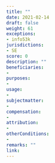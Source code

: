 ```yaml
---
title: ""
date: 2021-02-14
draft: false
weight: 61
exceptions:
- info53k
jurisdictions:
- SE
score: 0
description: "" 
beneficiaries:
- 
purposes: 
- 
usage:
- 
subjectmatter:
- 
compensation:
-
attribution: 
-
otherConditions: 
- 
remarks: ""
link: 
---
```

